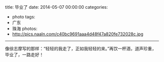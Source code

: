 title: 毕业了
date: 2014-05-07 00:00:00
categories:
- photo
tags:
- 广东
- 珠海
photos:
- http://pics.naaln.com/c40bc9691aaa4d48f47a820fe732028c.jpg
---

像徐志摩写的那样：“轻轻的我走了，正如我轻轻的来。”再饮一杯酒，道声珍重，毕业了，一路走好！